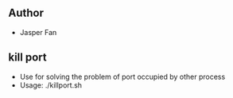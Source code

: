 ## Author
- Jasper Fan
## kill port
- Use for solving the problem of port occupied by other process
- Usage: ./killport.sh

